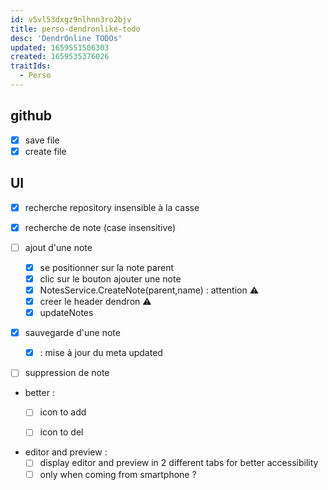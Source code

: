```yaml
---
id: v5vl53dxgz9nlhnn3ro2bjv
title: perso-dendronlike-todo
desc: 'DendrOnline TODOs'
updated: 1659551506303
created: 1659535376026
traitIds:
  - Perso
---
```


## github

- [X] save file
- [X] create file

## UI
- [X] recherche repository insensible à la casse 

- [X] recherche de note (case insensitive)

- [ ] ajout d'une note 

  - [X] se positionner sur la note parent
  - [X] clic sur le bouton ajouter une note  
  - [X] NotesService.CreateNote(parent,name) : attention ⚠️
  - [X] creer le header dendron ⚠️
  - [X] updateNotes 

- [X] sauvegarde d'une note
   - [X] : mise à jour du meta updated

- [ ] suppression de note

- better :
   - [ ] icon to add
   - [ ] icon to del



- editor and preview :
   - [ ] display editor and preview in 2 different tabs for better accessibility
   - [ ] only when coming from smartphone ?
